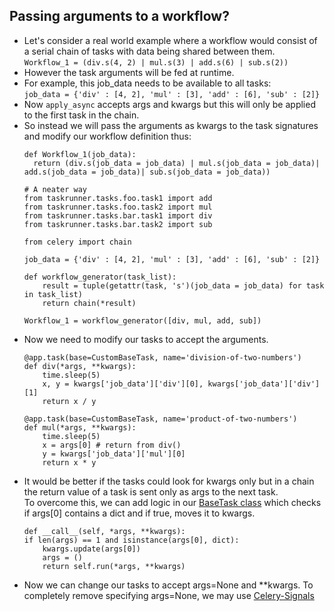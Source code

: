 ## Passing arguments to a workflow?

* Let's consider a real world example where a workflow would consist of a serial chain of tasks with data being shared between them.  
  `Workflow_1 = (div.s(4, 2) | mul.s(3) | add.s(6) | sub.s(2))`
* However the task arguments will be fed at runtime.  
* For example, this job_data needs to be available to all tasks:  
  `job_data = {'div' : [4, 2], 'mul' : [3], 'add' : [6], 'sub' : [2]}`
* Now `apply_async` accepts args and kwargs but this will only be applied to the first task in the chain.
* So instead we will pass the arguments as kwargs to the task signatures and modify our workflow definition thus:
  ```
  def Workflow_1(job_data):
    return (div.s(job_data = job_data) | mul.s(job_data = job_data)| add.s(job_data = job_data)| sub.s(job_data = job_data))
  
  # A neater way
  from taskrunner.tasks.foo.task1 import add
  from taskrunner.tasks.foo.task2 import mul
  from taskrunner.tasks.bar.task1 import div
  from taskrunner.tasks.bar.task2 import sub

  from celery import chain

  job_data = {'div' : [4, 2], 'mul' : [3], 'add' : [6], 'sub' : [2]}
  
  def workflow_generator(task_list):
      result = tuple(getattr(task, 's')(job_data = job_data) for task in task_list)
      return chain(*result)
  
  Workflow_1 = workflow_generator([div, mul, add, sub]) 
  ```
* Now we need to modify our tasks to accept the arguments.  
  ```
  @app.task(base=CustomBaseTask, name='division-of-two-numbers')
  def div(*args, **kwargs):
      time.sleep(5)
      x, y = kwargs['job_data']['div'][0], kwargs['job_data']['div'][1]
      return x / y
  
  @app.task(base=CustomBaseTask, name='product-of-two-numbers')
  def mul(*args, **kwargs):
      time.sleep(5)
      x = args[0] # return from div()
      y = kwargs['job_data']['mul'][0]
      return x * y
  ```
* It would be better if the tasks could look for kwargs only but in a chain the return value of a task is sent only as args to the next task.  
  To overcome this, we can add logic in our [BaseTask class][1] which checks if args[0] contains a dict and if true, moves it to kwargs.
  ```
  def __call__(self, *args, **kwargs):
  if len(args) == 1 and isinstance(args[0], dict):
      kwargs.update(args[0])
      args = ()
      return self.run(*args, **kwargs)
  ```
* Now we can change our tasks to accept args=None and **kwargs. To completely remove specifying args=None, we may use [Celery-Signals][2]
 

[1]: taskrunner/tasks/baseTask.py#10-13
[2]: https://docs.celeryproject.org/en/latest/userguide/signals.html


